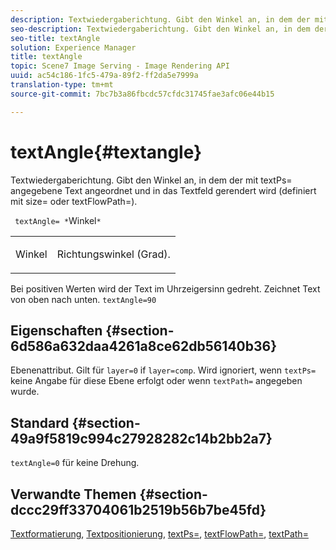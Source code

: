 ```yaml
---
description: Textwiedergaberichtung. Gibt den Winkel an, in dem der mit textPs= angegebene Text angeordnet und in das Textfeld gerendert wird (definiert mit size= oder textFlowPath=).
seo-description: Textwiedergaberichtung. Gibt den Winkel an, in dem der mit textPs= angegebene Text angeordnet und in das Textfeld gerendert wird (definiert mit size= oder textFlowPath=).
seo-title: textAngle
solution: Experience Manager
title: textAngle
topic: Scene7 Image Serving - Image Rendering API
uuid: ac54c186-1fc5-479a-89f2-ff2da5e7999a
translation-type: tm+mt
source-git-commit: 7bc7b3a86fbcdc57cfdc31745fae3afc06e44b15

---
```



# textAngle{#textangle}

Textwiedergaberichtung. Gibt den Winkel an, in dem der mit textPs= angegebene Text angeordnet und in das Textfeld gerendert wird (definiert mit size= oder textFlowPath=).

` textAngle= *`Winkel`*`

<table id="simpletable_40832AC4B43A458CA69B225768124F58"> 
 <tr class="strow"> 
  <td class="stentry"> <p> <span class="varname"> Winkel </span> </p> </td> 
  <td class="stentry"> <p>Richtungswinkel (Grad). </p> </td> 
 </tr> 
</table>

Bei positiven Werten wird der Text im Uhrzeigersinn gedreht. Zeichnet Text von oben nach unten. `textAngle=90`

## Eigenschaften {#section-6d586a632daa4261a8ce62db56140b36}

Ebenenattribut. Gilt für `layer=0` if `layer=comp`. Wird ignoriert, wenn `textPs=` keine Angabe für diese Ebene erfolgt oder wenn `textPath=` angegeben wurde.

## Standard {#section-49a9f5819c994c27928282c14b2bb2a7}

`textAngle=0` für keine Drehung.

## Verwandte Themen {#section-dccc29ff33704061b2519b56b7be45fd}

[Textformatierung](../../../../../is-api/http-ref/image-serving-api-ref/c-http-protocol-reference/c-text-formatting/c-text-formatting.md#concept-0d3136db7f6f49668274541cd4b6364c), [Textpositionierung](../../../../../is-api/http-ref/image-serving-api-ref/c-http-protocol-reference/c-text-formatting/r-text-positioning.md#reference-f647443d92914f4b89a7cc5a83267d87), [textPs=](../../../../../is-api/http-ref/image-serving-api-ref/c-http-protocol-reference/c-command-reference/r-textps.md#reference-4209a2a6169f44278da2647cfb0cd767), [textFlowPath=](../../../../../is-api/http-ref/image-serving-api-ref/c-http-protocol-reference/c-command-reference/r-textflowpath.md#reference-0b8d9493d71342f0b6a64a6d221584ef), [textPath=](../../../../../is-api/http-ref/image-serving-api-ref/c-http-protocol-reference/c-command-reference/r-textpath.md#reference-b09cc0902dff4725bdb54d5da4076ccd)
